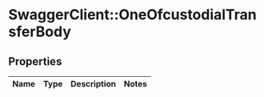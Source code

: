 # SwaggerClient::OneOfcustodialTransferBody

## Properties
Name | Type | Description | Notes
------------ | ------------- | ------------- | -------------

